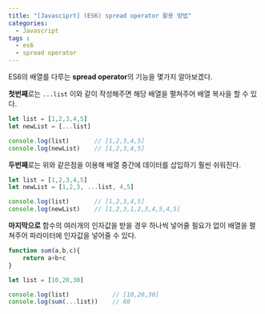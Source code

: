 ```yaml
---
title: "[Javasciprt] (ES6) spread operator 활용 방법"
categories: 
  - Javascript
tags : 
  - es6
  - spread operator
---
```


ES6의 배열를 다루는 **spread operator**의 기능을 몇가지 알아보겠다.

**첫번째**로는 `...list` 이와 같이 작성해주면 해당 배열을 펼쳐주어 배열 복사을 할 수 있다.

```javascript
let list = [1,2,3,4,5]
let newList = [...list]

console.log(list)       // [1,2,3,4,5]
console.log(newList)    // [1,2,3,4,5]
```

**두번째**로는 위와 같은점을 이용해 배열 중간에 데이터를 삽입하기 훨씬 쉬워진다.

```javascript
let list = [1,2,3,4,5]
let newList = [1,2,3, ...list, 4,5]

console.log(list)       // [1,2,3,4,5]
console.log(newList)    // [1,2,3,1,2,3,4,5,4,5]
```

**마지막으로** 함수의 여러개의 인자값을 받을 경우 하나씩 넣어줄 필요가 없이 배열을 펼쳐주어 파라미터에 인자값을 넣어줄 수 있다.

```javascript
function sum(a,b,c){
    return a+b+c
}

let list = [10,20,30]

console.log(list)            // [10,20,30]
console.log(sum(...list))    // 60
```